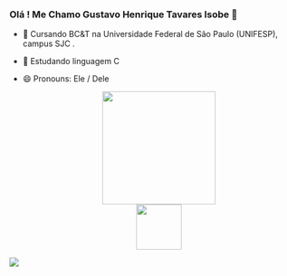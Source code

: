 ### Olá ! Me Chamo Gustavo Henrique Tavares Isobe 👋


- 🔭 Cursando BC&T na Universidade Federal de São Paulo (UNIFESP), campus SJC .
- 🌱 Estudando linguagem C
- 😄 Pronouns: Ele / Dele 

  <div align="center">
  <a href="https://github.com/tavaresisobe">
  
  <img height="200em" src="https://github-readme-stats.vercel.app/api/top-langs/?username=tavaresisobe&layout=compact&langs_count=7&theme=dracula"/> 
  
    <br>
  
    <img height="80em" align="center" src="https://cdn.jsdelivr.net/gh/devicons/devicon/icons/c/c-original.svg" />
<div> 
  
  <a href="https://instagram.com/t.vares" target="_blank"><img src="https://img.shields.io/badge/-Instagram-%23E4405F?style=for-the-badge&logo=instagram&logoColor=white" target="_blank"></a> 
 
</div>
